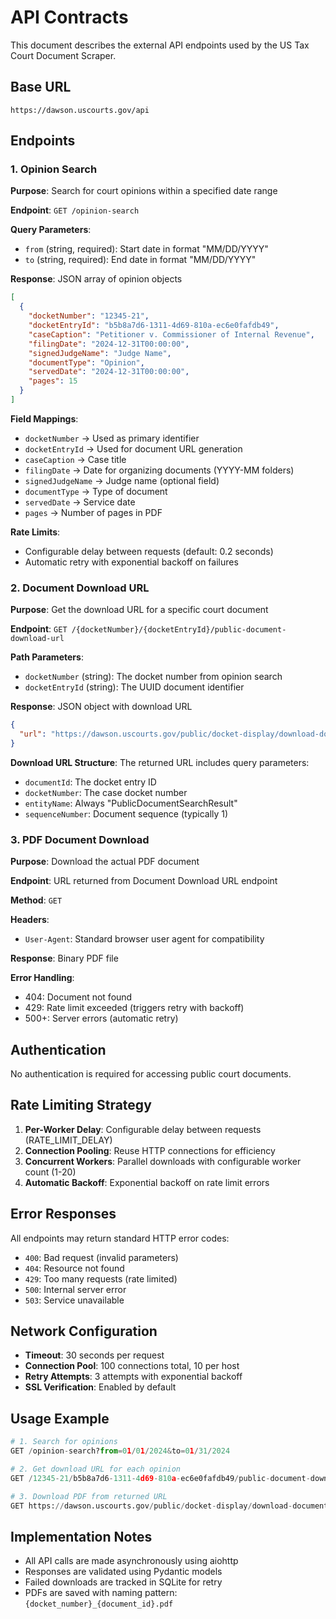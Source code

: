 # API Contracts

This document describes the external API endpoints used by the US Tax Court Document Scraper.

## Base URL
```
https://dawson.uscourts.gov/api
```

## Endpoints

### 1. Opinion Search
**Purpose**: Search for court opinions within a specified date range

**Endpoint**: `GET /opinion-search`

**Query Parameters**:
- `from` (string, required): Start date in format "MM/DD/YYYY"
- `to` (string, required): End date in format "MM/DD/YYYY"

**Response**: JSON array of opinion objects
```json
[
  {
    "docketNumber": "12345-21",
    "docketEntryId": "b5b8a7d6-1311-4d69-810a-ec6e0fafdb49",
    "caseCaption": "Petitioner v. Commissioner of Internal Revenue",
    "filingDate": "2024-12-31T00:00:00",
    "signedJudgeName": "Judge Name",
    "documentType": "Opinion",
    "servedDate": "2024-12-31T00:00:00",
    "pages": 15
  }
]
```

**Field Mappings**:
- `docketNumber` → Used as primary identifier
- `docketEntryId` → Used for document URL generation
- `caseCaption` → Case title
- `filingDate` → Date for organizing documents (YYYY-MM folders)
- `signedJudgeName` → Judge name (optional field)
- `documentType` → Type of document
- `servedDate` → Service date
- `pages` → Number of pages in PDF

**Rate Limits**: 
- Configurable delay between requests (default: 0.2 seconds)
- Automatic retry with exponential backoff on failures

### 2. Document Download URL
**Purpose**: Get the download URL for a specific court document

**Endpoint**: `GET /{docketNumber}/{docketEntryId}/public-document-download-url`

**Path Parameters**:
- `docketNumber` (string): The docket number from opinion search
- `docketEntryId` (string): The UUID document identifier

**Response**: JSON object with download URL
```json
{
  "url": "https://dawson.uscourts.gov/public/docket-display/download-document?documentId={docketEntryId}&docketNumber={docketNumber}&entityName=PublicDocumentSearchResult&sequenceNumber=1"
}
```

**Download URL Structure**:
The returned URL includes query parameters:
- `documentId`: The docket entry ID
- `docketNumber`: The case docket number
- `entityName`: Always "PublicDocumentSearchResult"
- `sequenceNumber`: Document sequence (typically 1)

### 3. PDF Document Download
**Purpose**: Download the actual PDF document

**Endpoint**: URL returned from Document Download URL endpoint

**Method**: `GET`

**Headers**:
- `User-Agent`: Standard browser user agent for compatibility

**Response**: Binary PDF file

**Error Handling**:
- 404: Document not found
- 429: Rate limit exceeded (triggers retry with backoff)
- 500+: Server errors (automatic retry)

## Authentication
No authentication is required for accessing public court documents.

## Rate Limiting Strategy
1. **Per-Worker Delay**: Configurable delay between requests (RATE_LIMIT_DELAY)
2. **Connection Pooling**: Reuse HTTP connections for efficiency
3. **Concurrent Workers**: Parallel downloads with configurable worker count (1-20)
4. **Automatic Backoff**: Exponential backoff on rate limit errors

## Error Responses
All endpoints may return standard HTTP error codes:
- `400`: Bad request (invalid parameters)
- `404`: Resource not found
- `429`: Too many requests (rate limited)
- `500`: Internal server error
- `503`: Service unavailable

## Network Configuration
- **Timeout**: 30 seconds per request
- **Connection Pool**: 100 connections total, 10 per host
- **Retry Attempts**: 3 attempts with exponential backoff
- **SSL Verification**: Enabled by default

## Usage Example

```python
# 1. Search for opinions
GET /opinion-search?from=01/01/2024&to=01/31/2024

# 2. Get download URL for each opinion
GET /12345-21/b5b8a7d6-1311-4d69-810a-ec6e0fafdb49/public-document-download-url

# 3. Download PDF from returned URL
GET https://dawson.uscourts.gov/public/docket-display/download-document?...
```

## Implementation Notes
- All API calls are made asynchronously using aiohttp
- Responses are validated using Pydantic models
- Failed downloads are tracked in SQLite for retry
- PDFs are saved with naming pattern: `{docket_number}_{document_id}.pdf`